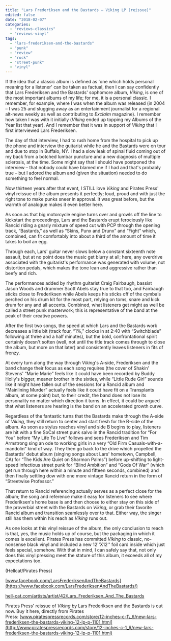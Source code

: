 ```yaml
---
title: "Lars Frederiksen and the Bastards – Viking LP (reissue)"
edited: false
date: "2018-02-07"
categories:
  - "reviews-classics"
  - "reviews-vinyl"
tags:
  - "lars-frederiksen-and-the-bastards"
  - "punk"
  - "review"
  - "rock"
  - "street-punk"
  - "vinyl"
---
```


If the idea that a classic album is defined as 'one which holds personal meaning for a listener' can be taken as factual, then I can say confidently that Lars Frederiksen and the Bastards' sophomore album, _Viking_, is one of the most important albums of my life; for me, it is a personal classic. I remember, for example, where I was when the album was released (in 2004 – I was 25 and slugging away as an entertainment journalist for a regional alt-news weekly as well as contributing to _Exclaim_ magazine). I remember how taken I was with it initially (_Viking_ ended up topping my Albums of the Year list that year). And I remember that it was in support of _Viking_ that I first interviewed Lars Frederiksen.

The day of that interview, I had to rush home from the hospital to pick up the phone and interview the guitarist while he and the Bastards were on tour and due to stop in Buffalo, NY. I had a slow leak of spinal fluid coming out of my back from a botched lumbar puncture and a new diagnosis of multiple sclerosis, at the time. Some might say that I should have postponed the interview – that nobody could have blamed me if I had and that's probably true – but I adored the album and (given the situation) needed to do something to feel normal.

Now thirteen years after that event, I STILL love _Viking_ and Pirates Press' vinyl reissue of the album presents it perfectly; loud, proud and with just the right tone to make punks sneer in approval. It was great before, but the warmth of analogue makes it even better here.

As soon as that big motorcycle engine turns over and growls off the line to kickstart the proceedings, Lars and the Bastards erupt ferociously like Rancid riding a gnarly mixture of speed cut with PCP through the opening track, “Bastards,” as well as “Skins, Punx and Drunx” and “Fight” which, combined, can fit comfortably into about a third of the amount of time it takes to boil an egg.

Through each, Lars' guitar never slows below a constant sixteenth note assault, but at no point does the music get blurry at all; here, any overdrive associated with the guitarist's performance was generated with volume, not distortion pedals, which makes the tone lean and aggressive rather than beefy and rich.

The performances added by rhythm guitarist Craig Fairbaugh, bassist Jason Woods and drummer Scott Abels stay true to that too, and Fairbaugh sticks close to Frederiksen while Abels keeps his sticks off of the cymbals perched on his drum kit for the most part, relying on toms, snare and kick drum for any and all accents. Combined, what listeners get might as well be called a street punk masterwork; this is representative of the band at the peak of their creative powers.

After the first two songs, the speed at which Lars and the Bastards work decreases a little bit (track four, “1%,” clocks in at 2:40 with “Switchblade” following at three and a half minutes), but the bold, confrontational spirit certainly doesn't soften (well, not until the title track comes through to close the album, but more on that later) and consistently leaves listeners in fits of frenzy.

At every turn along the way through _Viking_'s A-side, Frederiksen and the band change their focus as each song requires (the cover of Shakin' Stevens' “Marie Marie” feels like it could have been recorded by Buddy Holly's bigger, meaner brother in the sixties, while “Little Rude Girl” sounds like it might have fallen out of the sessions for a Rancid album and “Mainlining Murder” actually feels like it could have fit on a Transplants album, at some point) but, to their credit, the band does not lose its personality no matter which direction it turns. In effect, it could be argued that what listeners are hearing is the band on an accelerated growth curve.

Regardless of the fantastic turns that the Bastards make through the A-side of _Viking_, they still return to center and start fresh for the B-side of the album. As soon as stylus reaches vinyl and side B begins to play, listeners are hit with a fine SoCal street punk salvo in the Rancid tradition for “For You” before “My Life To Live” follows and sees Frederiksen and Tim Armstrong sing an ode to working girls in a very “Old Firm Casuals-with-a-mandolin” kind of way. They then go back to the drive which propelled the Bastards' debut album (singing songs about Lars' hometown, Campbell, CA) for “The Kids Are Quiet on Sharmon Palms”) before up-shifting to light-speed infectious street punk for “Blind Ambition” and “Gods Of War” (which get run through here within a minute and fifteen seconds, combined) and then finally settling dow with one more vintage Rancid return in the form of “Streetwise Professor.”

That return to Rancid referencing actually serves as a perfect close for the album; the song and reference make it easy for listeners to see where Frederiksen's home base is and then choose to either stay on this side of the proverbial street with the Bastards on _Viking_, or grab their favorite Rancid album and transition seamlessly over to that. Either way, the singer still has them within his reach as _Viking_ runs out.

As one looks at this vinyl reissue of the album, the only conclusion to reach is that, yes, the music holds up of course, but the packaging in which it comes is excellent. Pirates Press has committed _Viking_ to classic, no-nonsense black vinyl and included a new 12''X12'' foil card inside which just feels special, somehow. With that in mind, I can safely say that, not only does this vinyl pressing meet the stature of this album, it exceeds all of my expectations too.

(Hellcat/Pirates Press)

[www.facebook.com/LarsFrederiksenAndTheBastards](https://www.facebook.com/LarsFrederiksenAndTheBastards/)

[hell-cat.com/artists/artist/42/Lars\_Frederiksen\_And\_The\_Bastards](http://hell-cat.com/artists/artist/42/Lars_Frederiksen_And_The_Bastards)

Pirates Press' reissue of _Viking_ by Lars Frederiksen and the Bastards is out now. Buy it here, directly from Pirates Press: [www.piratespressrecords.com/store/12-inches-c-1\_6/new-lars-frederiksen-the-bastards-viking-12-lp-p-1101.html](http://www.piratespressrecords.com/store/12-inches-c-1_6/new-lars-frederiksen-the-bastards-viking-12-lp-p-1101.html)
